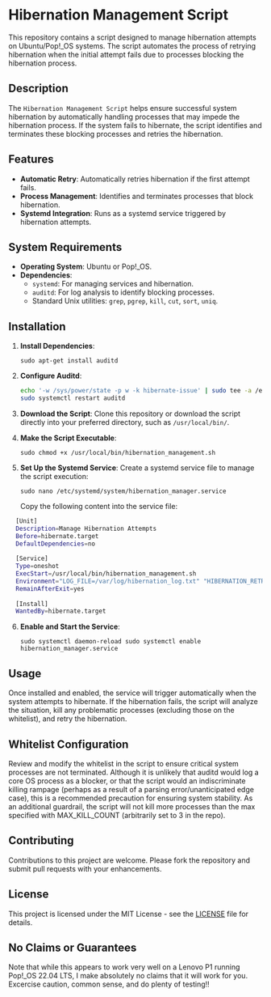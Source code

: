 Hibernation Management Script
=============================

This repository contains a script designed to manage hibernation attempts on Ubuntu/Pop!\_OS systems. The script automates the process of retrying hibernation when the initial attempt fails due to processes blocking the hibernation process.

Description
-----------

The `Hibernation Management Script` helps ensure successful system hibernation by automatically handling processes that may impede the hibernation process. If the system fails to hibernate, the script identifies and terminates these blocking processes and retries the hibernation.

Features
--------

*   **Automatic Retry**: Automatically retries hibernation if the first attempt fails.
*   **Process Management**: Identifies and terminates processes that block hibernation.
*   **Systemd Integration**: Runs as a systemd service triggered by hibernation attempts.

System Requirements
-------------------

*   **Operating System**: Ubuntu or Pop!\_OS.
*   **Dependencies**:
    *   `systemd`: For managing services and hibernation.
    *   `auditd`: For log analysis to identify blocking processes.
    *   Standard Unix utilities: `grep`, `pgrep`, `kill`, `cut`, `sort`, `uniq`.

Installation
------------

1.  **Install Dependencies**:
    
    `sudo apt-get install auditd` 
    
2.  **Configure Auditd**:
       
    ```bash
    echo '-w /sys/power/state -p w -k hibernate-issue' | sudo tee -a /etc/audit/audit.rules
    sudo systemctl restart auditd
    ``` 
    
3.  **Download the Script**: Clone this repository or download the script directly into your preferred directory, such as `/usr/local/bin/`.
    
4.  **Make the Script Executable**:
    
    `sudo chmod +x /usr/local/bin/hibernation_management.sh` 
    
5.  **Set Up the Systemd Service**: Create a systemd service file to manage the script execution:
    
    `sudo nano /etc/systemd/system/hibernation_manager.service` 
    
    Copy the following content into the service file:
    
  ``` bash
    [Unit]
    Description=Manage Hibernation Attempts
    Before=hibernate.target
    DefaultDependencies=no
    
    [Service]
    Type=oneshot
    ExecStart=/usr/local/bin/hibernation_management.sh
    Environment="LOG_FILE=/var/log/hibernation_log.txt" "HIBERNATION_RETRY_LOG=/var/log/hibernation_retry.log"
    RemainAfterExit=yes
    
    [Install]
    WantedBy=hibernate.target
``` 
    
6.  **Enable and Start the Service**:
       
    `sudo systemctl daemon-reload
    sudo systemctl enable hibernation_manager.service` 

Usage
-----

Once installed and enabled, the service will trigger automatically when the system attempts to hibernate. If the hibernation fails, the script will analyze the situation, kill any problematic processes (excluding those on the whitelist), and retry the hibernation.  

Whitelist Configuration
-----------------------

Review and modify the whitelist in the script to ensure critical system processes are not terminated. Although it is unlikely that auditd would log a core OS process as a blocker, or that the script would an indiscriminate killing rampage (perhaps as a result of a parsing error/unanticipated edge case), this is a recommended precaution for ensuring system stability. As an additional guardrail, the script will not kill more processes than the max specified with MAX_KILL_COUNT (arbitrarily set to 3 in the repo).

Contributing
------------

Contributions to this project are welcome. Please fork the repository and submit pull requests with your enhancements.

License
-------

This project is licensed under the MIT License - see the [LICENSE](LICENSE) file for details. 

No Claims or Guarantees
------------

Note that while this appears to work very well on a Lenovo P1 running Pop!_OS 22.04 LTS, I make absolutely no claims that it will work for you.  Excercise caution, common sense, and do plenty of testing!!
